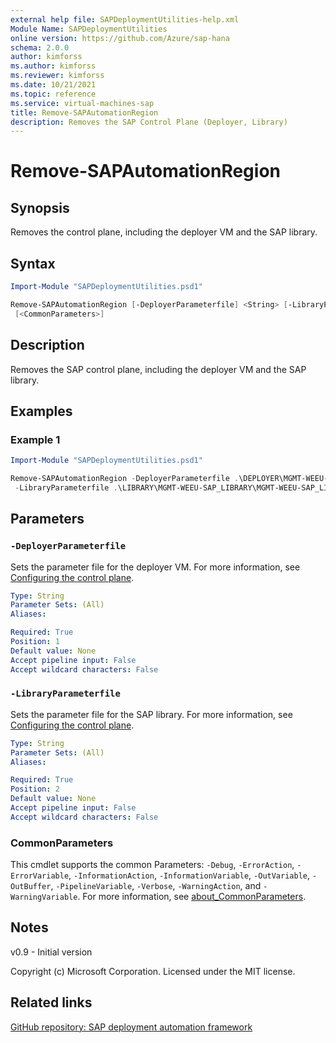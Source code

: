 ```yaml
---
external help file: SAPDeploymentUtilities-help.xml
Module Name: SAPDeploymentUtilities
online version: https://github.com/Azure/sap-hana
schema: 2.0.0
author: kimforss
ms.author: kimforss
ms.reviewer: kimforss
ms.date: 10/21/2021
ms.topic: reference
ms.service: virtual-machines-sap
title: Remove-SAPAutomationRegion
description: Removes the SAP Control Plane (Deployer, Library)
---
```


# Remove-SAPAutomationRegion

## Synopsis

Removes the control plane, including the deployer VM and the SAP library.
## Syntax

```powershell
Import-Module "SAPDeploymentUtilities.psd1"

Remove-SAPAutomationRegion [-DeployerParameterfile] <String> [-LibraryParameterfile] <String>
 [<CommonParameters>]
```

## Description
Removes the SAP control plane, including the deployer VM and the SAP library.

## Examples

### Example 1
```powershell
Import-Module "SAPDeploymentUtilities.psd1"

Remove-SAPAutomationRegion -DeployerParameterfile .\DEPLOYER\MGMT-WEEU-SAP01-INFRASTRUCTURE\MGMT-WEEU-SAP01-INFRASTRUCTURE.tfvars 
 -LibraryParameterfile .\LIBRARY\MGMT-WEEU-SAP_LIBRARY\MGMT-WEEU-SAP_LIBRARY.tfvars

```

## Parameters

### `-DeployerParameterfile`
Sets the parameter file for the deployer VM. For more information, see [Configuring the control plane](../automation-configure-control-plane.md#deployer).

```yaml
Type: String
Parameter Sets: (All)
Aliases:

Required: True
Position: 1
Default value: None
Accept pipeline input: False
Accept wildcard characters: False
```

### `-LibraryParameterfile`
Sets the parameter file for the SAP library. For more information, see [Configuring the control plane](../automation-configure-control-plane.md#sap-library).

```yaml
Type: String
Parameter Sets: (All)
Aliases:

Required: True
Position: 2
Default value: None
Accept pipeline input: False
Accept wildcard characters: False
```

### CommonParameters
This cmdlet supports the common Parameters: `-Debug`, `-ErrorAction`, `-ErrorVariable`, `-InformationAction`, `-InformationVariable`, `-OutVariable`, `-OutBuffer`, `-PipelineVariable`, `-Verbose`, `-WarningAction`, and `-WarningVariable`. For more information, see [about_CommonParameters](/powershell/module/microsoft.powershell.core/about/about_commonparameters).

## Notes
v0.9 - Initial version


Copyright (c) Microsoft Corporation.
Licensed under the MIT license.

## Related links

[GitHub repository: SAP deployment automation framework](https://github.com/Azure/sap-hana)